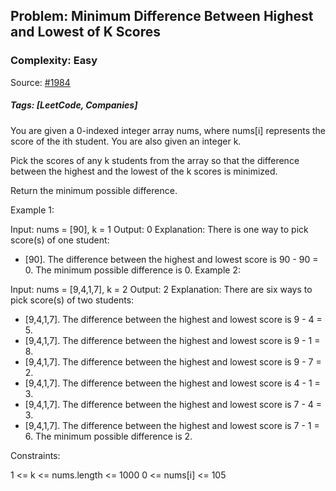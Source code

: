 ## Problem: Minimum Difference Between Highest and Lowest of K Scores

### Complexity: Easy

Source: [#1984](https://leetcode.com/problems/minimum-difference-between-highest-and-lowest-of-k-scores/description/)

##### Tags: [LeetCode, Companies]

You are given a 0-indexed integer array nums, where nums[i] represents the score of the ith student. You are also given an integer k.

Pick the scores of any k students from the array so that the difference between the highest and the lowest of the k scores is minimized.

Return the minimum possible difference.

Example 1:

Input: nums = [90], k = 1
Output: 0
Explanation: There is one way to pick score(s) of one student:

- [90]. The difference between the highest and lowest score is 90 - 90 = 0.
  The minimum possible difference is 0.
  Example 2:

Input: nums = [9,4,1,7], k = 2
Output: 2
Explanation: There are six ways to pick score(s) of two students:

- [9,4,1,7]. The difference between the highest and lowest score is 9 - 4 = 5.
- [9,4,1,7]. The difference between the highest and lowest score is 9 - 1 = 8.
- [9,4,1,7]. The difference between the highest and lowest score is 9 - 7 = 2.
- [9,4,1,7]. The difference between the highest and lowest score is 4 - 1 = 3.
- [9,4,1,7]. The difference between the highest and lowest score is 7 - 4 = 3.
- [9,4,1,7]. The difference between the highest and lowest score is 7 - 1 = 6.
  The minimum possible difference is 2.

Constraints:

1 <= k <= nums.length <= 1000
0 <= nums[i] <= 105
